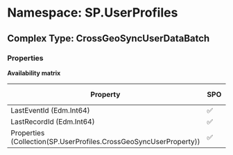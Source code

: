 # Namespace: SP.UserProfiles

## Complex Type: CrossGeoSyncUserDataBatch

### Properties

**Availability matrix**

Property | SPO | SP 2019 | SP 2016 | SP 2013
----------|-----|---------|---------|--------
LastEventId (Edm.Int64) | ✅ | ❌ | ❌ | ❌
LastRecordId (Edm.Int64) | ✅ | ❌ | ❌ | ❌
Properties (Collection(SP.UserProfiles.CrossGeoSyncUserProperty)) | ✅ | ❌ | ❌ | ❌
